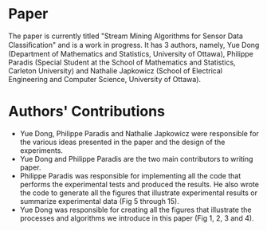 # Paper
The paper is currently titled "Stream Mining Algorithms for Sensor Data Classiﬁcation" and is a work in progress. It has 3 authors, namely, Yue Dong (Department of Mathematics and Statistics, University of Ottawa), Philippe Paradis (Special Student at the School of Mathematics and Statistics, Carleton University) and Nathalie Japkowicz (School of Electrical Engineering and Computer Science, University of Ottawa).

# Authors' Contributions
* Yue Dong, Philippe Paradis and Nathalie Japkowicz were responsible for the various ideas presented in the paper and the design of the experiments.
* Yue Dong and Philippe Paradis are the two main contributors to writing paper.
* Philippe Paradis was responsible for implementing all the code that performs the experimental tests and produced the results. He also wrote the code to generate all the figures that illustrate experimental results or summarize experimental data (Fig 5 through 15).
* Yue Dong was responsible for creating all the figures that illustrate the processes and algorithms we introduce in this paper (Fig 1, 2, 3 and 4).
